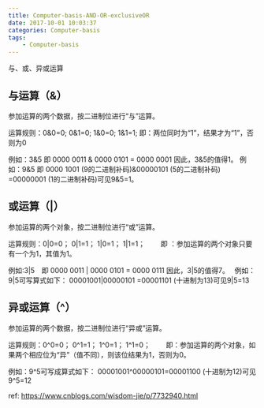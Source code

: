 ```yaml
---
title: Computer-basis-AND-OR-exclusiveOR
date: 2017-10-01 10:03:37
categories: Computer-basis
tags:
    - Computer-basis
---
```


 与、或、异或运算

<!-- more -->

## 与运算（&）

参加运算的两个数据，按二进制位进行“与”运算。

运算规则：0&0=0;   0&1=0;    1&0=0;     1&1=1;
       即：两位同时为“1”，结果才为“1”，否则为0

例如：3&5  即 0000 0011 & 0000 0101 = 0000 0001   因此，3&5的值得1。
例如：9&5  即 0000 1001 (9的二进制补码)&00000101 (5的二进制补码) =00000001 (1的二进制补码)可见9&5=1。

## 或运算（|）

参加运算的两个对象，按二进制位进行“或”运算。

运算规则：0|0=0；   0|1=1；   1|0=1；    1|1=1；
 　　即 ：参加运算的两个对象只要有一个为1，其值为1。

例如:3|5　即 0000 0011 | 0000 0101 = 0000 0111   因此，3|5的值得7。　
例如：9|5可写算式如下： 00001001|00000101 =00001101 (十进制为13)可见9|5=13

## 异或运算（^）

参加运算的两个数据，按二进制位进行“异或”运算。

运算规则：0^0=0；   0^1=1；   1^0=1；   1^1=0；
　　即：参加运算的两个对象，如果两个相应位为“异”（值不同），则该位结果为1，否则为0。

例如：9^5可写成算式如下： 00001001^00000101=00001100 (十进制为12)可见9^5=12  

ref:
https://www.cnblogs.com/wisdom-jie/p/7732940.html
